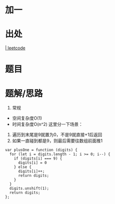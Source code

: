 # 加一
# 出处

[ | leetcode](https://leetcode-cn.com/problems/plus-one/)

# 题目


# 题解/思路

1. 常规
  - 空间复杂度O(1)
  - 时间复杂度O(n^2)
  这里分一下场景：
  1. 遍历到末尾是9就置为0，不是9就直接+1后返回
  2. 如果一直碰到都是9，则最后需要往数组前面推1
  ```
  var plusOne = function (digits) {
    for (let i = digits.length - 1; i >= 0; i--) {
      if (digits[i] === 9) {
        digits[i] = 0
      } else {
        digits[i]++;
        return digits;
      }
    }
    digits.unshift(1);
    return digits;
  };
  ````
